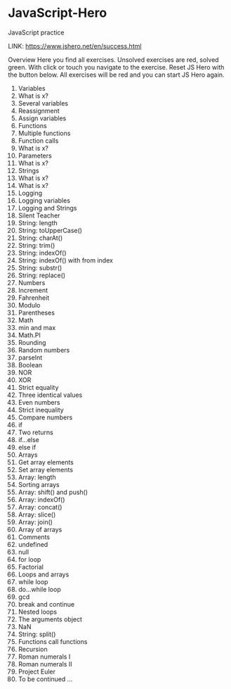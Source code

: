 # JavaScript-Hero #
JavaScript practice

LINK: https://www.jshero.net/en/success.html


Overview
Here you find all exercises. Unsolved exercises are red, solved green. With click or touch you navigate to the exercise. Reset JS Hero with the button below. 
All exercises will be red and you can start JS Hero again.


1. Variables
2. What is x?
3. Several variables
4. Reassignment
5. Assign variables
6. Functions
7. Multiple functions
8. Function calls
9. What is x?
10. Parameters
11. What is x?
12. Strings
13. What is x?
14. What is x?
15. Logging
16. Logging variables
17. Logging and Strings
18. Silent Teacher
19. String: length
20. String: toUpperCase()
21. String: charAt()
22. String: trim()
23. String: indexOf()
24. String: indexOf() with from index
25. String: substr()
26. String: replace()
27. Numbers
28. Increment
29. Fahrenheit
30. Modulo
31. Parentheses
32. Math
33. min and max
34. Math.PI
35. Rounding
36. Random numbers
37. parseInt
38. Boolean
39. NOR
40. XOR
41. Strict equality
42. Three identical values
43. Even numbers
44. Strict inequality
45. Compare numbers
46. if
47. Two returns
48. if...else
49. else if
50. Arrays
51. Get array elements
52. Set array elements
53. Array: length
54. Sorting arrays
55. Array: shift() and push()
56. Array: indexOf()
57. Array: concat()
58. Array: slice()
59. Array: join()
60. Array of arrays
61. Comments
62. undefined
63. null
64. for loop
65. Factorial
66. Loops and arrays
67. while loop
68. do...while loop
69. gcd
70. break and continue
71. Nested loops
72. The arguments object
73. NaN
74. String: split()
75. Functions call functions
76. Recursion
78. Roman numerals I
79. Roman numerals II
80. Project Euler
81. To be continued ...







